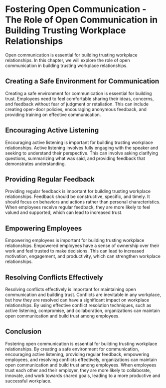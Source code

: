 Fostering Open Communication - The Role of Open Communication in Building Trusting Workplace Relationships
=====================================================================================================================

Open communication is essential for building trusting workplace relationships. In this chapter, we will explore the role of open communication in building trusting workplace relationships.

Creating a Safe Environment for Communication
---------------------------------------------

Creating a safe environment for communication is essential for building trust. Employees need to feel comfortable sharing their ideas, concerns, and feedback without fear of judgment or retaliation. This can include creating open-door policies, encouraging anonymous feedback, and providing training on effective communication.

Encouraging Active Listening
----------------------------

Encouraging active listening is important for building trusting workplace relationships. Active listening involves fully engaging with the speaker and seeking to understand their perspective. This can involve asking clarifying questions, summarizing what was said, and providing feedback that demonstrates understanding.

Providing Regular Feedback
--------------------------

Providing regular feedback is important for building trusting workplace relationships. Feedback should be constructive, specific, and timely. It should focus on behaviors and actions rather than personal characteristics. When employees receive regular feedback, they are more likely to feel valued and supported, which can lead to increased trust.

Empowering Employees
--------------------

Empowering employees is important for building trusting workplace relationships. Empowered employees have a sense of ownership over their work and feel trusted to make decisions. This can lead to increased motivation, engagement, and productivity, which can strengthen workplace relationships.

Resolving Conflicts Effectively
-------------------------------

Resolving conflicts effectively is important for maintaining open communication and building trust. Conflicts are inevitable in any workplace, but how they are resolved can have a significant impact on workplace relationships. By using effective conflict resolution techniques, such as active listening, compromise, and collaboration, organizations can maintain open communication and build trust among employees.

Conclusion
----------

Fostering open communication is essential for building trusting workplace relationships. By creating a safe environment for communication, encouraging active listening, providing regular feedback, empowering employees, and resolving conflicts effectively, organizations can maintain open communication and build trust among employees. When employees trust each other and their employer, they are more likely to collaborate, innovate, and work towards shared goals, leading to a more productive and successful workplace.
